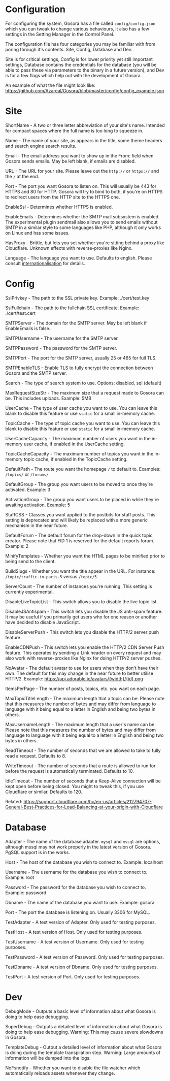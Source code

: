 # Configuration

For configuring the system, Gosora has a file called `config/config.json` which you can tweak to change various behaviours, it also has a few settings in the Setting Manager in the Control Panel.

The configuration file has four categories you may be familiar with from poring through it's contents. Site, Config, Database and Dev.

Site is for critical settings, Config is for lower priority yet still important settings, Database contains the credentials for the database (you will be able to pass these via parameters to the binary in a future version), and Dev is for a few flags which help out with the development of Gosora.

An example of what the file might look like: https://github.com/Azareal/Gosora/blob/master/config/config_example.json

# Site

ShortName - A two or three letter abbreviation of your site's name. Intended for compact spaces where the full name is too long to squeeze in.

Name - The name of your site, as appears in the title, some theme headers and search engine search results.

Email - The email address you want to show up in the From: field when Gosora sends emails. May be left blank, if emails are disabled.

URL - The URL for your site. Please leave out the `http://` or `https://` and the `/` at the end.

Port - The port you want Gosora to listen on. This will usually be 443 for HTTPS and 80 for HTTP. Gosora will try to bind to both, if you're on HTTPS to redirect users from the HTTP site to the HTTPS one.

EnableSsl - Determines whether HTTPS is enabled.

EnableEmails - Determines whether the SMTP mail subsystem is enabled. The experimental plugin sendmail also allows you to send emails without SMTP in a similar style to some languages like PHP, although it only works on Linux and has some issues.

HasProxy - Brittle, but lets you set whether you're sitting behind a proxy like Cloudflare. Unknown effects with reverse-proxies like Nginx.

Language - The language you want to use. Defaults to english. Please consult [internationalisation](https://github.com/Azareal/Gosora/blob/master/docs/internationalisation.md) for details.

# Config

SslPrivkey - The path to the SSL private key. Example: ./cert/test.key

SslFullchain - The path to the fullchain SSL certificate. Example: ./cert/test.cert

SMTPServer - The domain for the SMTP server. May be left blank if EnableEmails is false.

SMTPUsername - The username for the SMTP server.

SMTPPassword - The password for the SMTP server.

SMTPPort - The port for the SMTP server, usually 25 or 465 for full TLS.

SMTPEnableTLS - Enable TLS to fully encrypt the connection between Gosora and the SMTP server.

Search - The type of search system to use. Options: disabled, sql (default)

MaxRequestSizeStr - The maximum size that a request made to Gosora can be. This includes uploads. Example: 5MB

UserCache - The type of user cache you want to use. You can leave this blank to disable this feature or use `static` for a small in-memory cache.

TopicCache - The type of topic cache you want to use. You can leave this blank to disable this feature or use `static` for a small in-memory cache.

UserCacheCapacity - The maximum number of users you want in the in-memory user cache, if enabled in the UserCache setting.

TopicCacheCapacity - The maximum number of topics you want in the in-memory topic cache, if enabled in the TopicCache setting.

DefaultPath - The route you want the homepage `/` to default to. Examples: `/topics/` or `/forums/`

DefaultGroup - The group you want users to be moved to once they're activated. Example: 3

ActivationGroup - The group you want users to be placed in while they're awaiting activation. Example: 5

StaffCSS - Classes you want applied to the postbits for staff posts. This setting is deprecated and will likely be replaced with a more generic mechanism in the near future.

DefaultForum - The default forum for the drop-down in the quick topic creator. Please note that FID 1 is reserved for the default reports forum. Example: 2

MinifyTemplates - Whether you want the HTML pages to be minified prior to being send to the client.

BuildSlugs - Whether you want the title appear in the URL. For instance: `/topic/traffic-in-paris.5` versus `/topic/5`

ServerCount - The number of instances you're running. This setting is currently experimental.

DisableLiveTopicList - This switch allows you to disable the live topic list.

DisableJSAntispam - This switch lets you disable the JS anti-spam feature. It may be useful if you primarily get users who for one reason or another have decided to disable JavaScript.

DisableServerPush - This switch lets you disable the HTTP/2 server push feature.

EnableCDNPush - This switch lets you enable the HTTP/2 CDN Server Push feature. This operates by sending a Link header on every request and may also work with reverse-proxies like Nginx for doing HTTP/2 server pushes.

NoAvatar - The default avatar to use for users when they don't have their own. The default for this may change in the near future to better utilise HTTP/2. Example: https://api.adorable.io/avatars/{width}/{id}.png

ItemsPerPage - The number of posts, topics, etc. you want on each page.

MaxTopicTitleLength - The maximum length that a topic can be. Please note that this measures the number of bytes and may differ from language to language with it being equal to a letter in English and being two bytes in others.

MaxUsernameLength - The maximum length that a user's name can be. Please note that this measures the number of bytes and may differ from language to language with it being equal to a letter in English and being two bytes in others.

ReadTimeout - The number of seconds that we are allowed to take to fully read a request. Defaults to 8.

WriteTimeout - The number of seconds that a route is allowed to run for before the request is automatically terminated. Defaults to 10.

IdleTimeout - The number of seconds that a Keep-Alive connection will be kept open before being closed. You might to tweak this, if you use Cloudflare or similar. Defaults to 120.

Related: https://support.cloudflare.com/hc/en-us/articles/212794707-General-Best-Practices-for-Load-Balancing-at-your-origin-with-Cloudflare


# Database

Adapter - The name of the database adapter. `mysql` and `mssql` are options, although mssql may not work properly in the latest version of Gosora. PgSQL support is in the works.

Host - The host of the database you wish to connect to. Example: localhost

Username - The username for the database you wish to connect to. Example: root

Password - The password for the database you wish to connect to. Example: password

Dbname - The name of the database you want to use. Example: gosora

Port - The port the database is listening on. Usually 3306 for MySQL.

TestAdapter - A test version of Adapter. Only used for testing purposes.

TestHost - A test version of Host. Only used for testing purposes.

TestUsername - A test version of Username. Only used for testing purposes.

TestPassword - A test version of Password. Only used for testing purposes.

TestDbname - A test version of Dbname. Only used for testing purposes.

TestPort - A test version of Port. Only used for testing purposes.

# Dev

DebugMode - Outputs a basic level of information about what Gosora is doing to help ease debugging.

SuperDebug - Outputs a detailed level of information about what Gosora is doing to help ease debugging. Warning: This may cause severe slowdowns in Gosora.

TemplateDebug - Output a detailed level of information about what Gosora is doing during the template transpilation step. Warning: Large amounts of information will be dumped into the logs.

NoFsnotify - Whether you want to disable the file watcher which automatically reloads assets whenever they change.